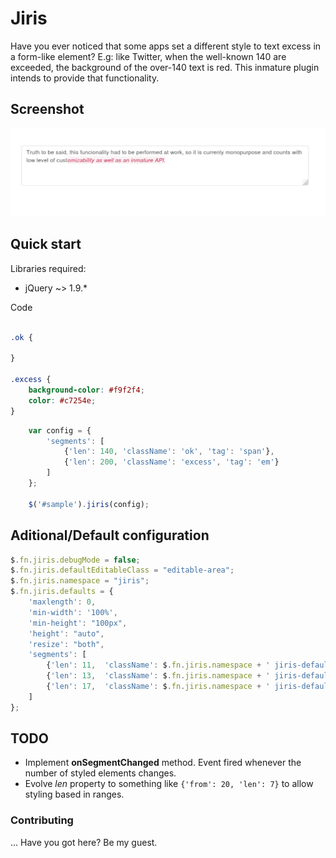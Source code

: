 # Jiris

Have you ever noticed that some apps set a different style to text excess in a form-like element? E.g: like Twitter, when the well-known 140 are exceeded, the background of the over-140 text is red. This inmature plugin intends to provide that functionality.

## Screenshot

![Screenshoot](screenshot.png)

## Quick start

Libraries required: 
  - jQuery ~> 1.9.\* 

Code

```css

.ok {

}

.excess {
    background-color: #f9f2f4;
    color: #c7254e;
}
```

```javascript
    var config = {
        'segments': [
            {'len': 140, 'className': 'ok', 'tag': 'span'},
            {'len': 200, 'className': 'excess', 'tag': 'em'}
        ]
    };

    $('#sample').jiris(config);
```

## Aditional/Default configuration

```javascript
$.fn.jiris.debugMode = false;
$.fn.jiris.defaultEditableClass = "editable-area";
$.fn.jiris.namespace = "jiris";
$.fn.jiris.defaults = {
    'maxlength': 0,
    'min-width': '100%',
    'min-height': "100px",
    'height': "auto",
    'resize': "both",
    'segments': [
        {'len': 11,  'className': $.fn.jiris.namespace + ' jiris-default-1', 'tag': 'span'},
        {'len': 13,  'className': $.fn.jiris.namespace + ' jiris-default-2', 'tag': 'span'},
        {'len': 17,  'className': $.fn.jiris.namespace + ' jiris-default-3', 'tag': 'span'}
    ]
};
```

## TODO

  - Implement **onSegmentChanged** method. Event fired whenever the number of styled elements changes.
  - Evolve *len* property to something like `{'from': 20, 'len': 7}` to allow styling based in ranges.
 
### Contributing

... Have you got here? Be my guest.


